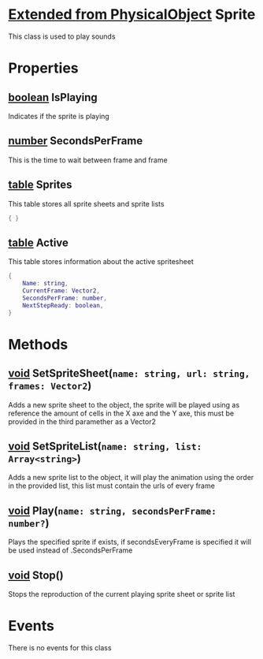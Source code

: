 <style>
  .md-content__button {
    display: none;
  }
</style>

# [Extended from PhysicalObject](PhysicalObject.md) Sprite 
This class is used to play sounds
	 
# Properties

## [boolean](boolean.md) IsPlaying
Indicates if the sprite is playing
  
## [number](number.md) SecondsPerFrame
This is the time to wait between frame and frame
  
## [table](table.md) Sprites 
This table stores all sprite sheets and sprite lists 
   
```lua
{ }
```
## [table](table.md) Active 
This table stores information about the active spritesheet
 
```lua
{
 	Name: string,
	CurrentFrame: Vector2,
	SecondsPerFrame: number,
	NextStepReady: boolean,
}
```


# Methods
## [void](https://create.roblox.com/docs/scripting/luau/nil) SetSpriteSheet(`name: string, url: string, frames: Vector2`) 
 Adds a new sprite sheet to the object, the sprite will be played using as reference the amount of cells in the X axe and the Y axe, this must be provided in the third paramether as a Vector2
	
## [void](https://create.roblox.com/docs/scripting/luau/nil) SetSpriteList(`name: string, list: Array<string>`) 
 Adds a new sprite list to the object, it will play the animation using the order in the provided list, this list must contain the urls of every frame
	
## [void](https://create.roblox.com/docs/scripting/luau/nil) Play(`name: string, secondsPerFrame: number?`) 
 Plays the specified sprite if exists, if secondsEveryFrame is specified it will be used instead of .SecondsPerFrame
	
## [void](https://create.roblox.com/docs/scripting/luau/nil) Stop() 
 Stops the reproduction of the current playing sprite sheet or sprite list
	


# Events
There is no events for this class


